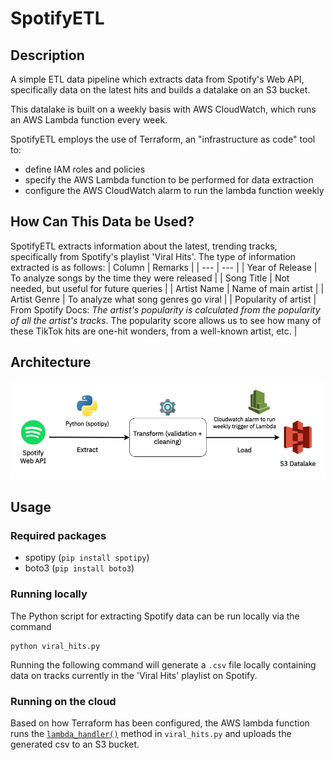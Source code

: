 # SpotifyETL

## Description
A simple ETL data pipeline which extracts data from Spotify's Web API, specifically data on the latest hits and builds a datalake on an S3 bucket.

This datalake is built on a weekly basis with AWS CloudWatch, which runs an AWS Lambda function every week.

SpotifyETL employs the use of Terraform, an "infrastructure as code" tool to:
 - define IAM roles and policies
 - specify the AWS Lambda function to be performed for data extraction
 - configure the AWS CloudWatch alarm to run the lambda function weekly

## How Can This Data be Used?
SpotifyETL extracts information about the latest, trending tracks, specifically from Spotify's playlist 'Viral Hits'. The type of information extracted is as follows:
| Column | Remarks |
| --- | --- |
| Year of Release | To analyze songs by the time they were released |
| Song Title | Not needed, but useful for future queries |
| Artist Name | Name of main artist  |
| Artist Genre | To analyze what song genres go viral |
| Popularity of artist | From Spotify Docs: _The artist's popularity is calculated from the popularity of all the artist's tracks._ The popularity score allows us to see how many of these TikTok hits are one-hit wonders, from a well-known artist, etc. |

## Architecture
![Architecture](/img/architecture.png)

## Usage
### Required packages
- spotipy (`pip install spotipy`)
- boto3 (`pip install boto3`)

### Running locally
The Python script for extracting Spotify data can be run locally via the command
```
python viral_hits.py
```
Running the following command will generate a `.csv` file locally containing data on tracks currently in the 'Viral Hits' playlist on Spotify.

### Running on the cloud
Based on how Terraform has been configured, the AWS lambda function runs the [`lambda_handler()`](https://github.com/theeugenechong/SpotifyETL/blob/c357210be5dd7e00e69f7e6ebde3243cffc4b3c1/viral_hits.py#L72) method in `viral_hits.py` and uploads the generated csv to an S3 bucket.
